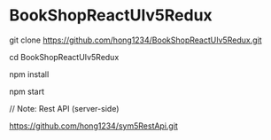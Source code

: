 # BookShopReactUIv5Redux

git clone https://github.com/hong1234/BookShopReactUIv5Redux.git

cd  BookShopReactUIv5Redux

npm install

npm start

// Note: Rest API (server-side)

https://github.com/hong1234/sym5RestApi.git


